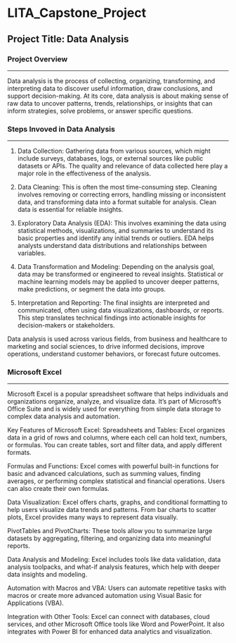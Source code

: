 # LITA_Capstone_Project

## Project Title: Data Analysis

### Project Overview

_ _ _
Data analysis is the process of collecting, organizing, transforming, and interpreting data to discover useful information, draw conclusions, and support decision-making. At its core, data analysis is about making sense of raw data to uncover patterns, trends, relationships, or insights that can inform strategies, solve problems, or answer specific questions.

### Steps Invoved in Data Analysis
_ _ _
1. Data Collection: Gathering data from various sources, which might include surveys, databases, logs, or external sources like public datasets or APIs. The quality and relevance of data collected here play a major role in the effectiveness of the analysis.

2. Data Cleaning: This is often the most time-consuming step. Cleaning involves removing or correcting errors, handling missing or inconsistent data, and transforming data into a format suitable for analysis. Clean data is essential for reliable insights.

3. Exploratory Data Analysis (EDA): This involves examining the data using statistical methods, visualizations, and summaries to understand its basic properties and identify any initial trends or outliers. EDA helps analysts understand data distributions and relationships between variables.

4. Data Transformation and Modeling: Depending on the analysis goal, data may be transformed or engineered to reveal insights. Statistical or machine learning models may be applied to uncover deeper patterns, make predictions, or segment the data into groups.

5. Interpretation and Reporting: The final insights are interpreted and communicated, often using data visualizations, dashboards, or reports. This step translates technical findings into actionable insights for decision-makers or stakeholders.

Data analysis is used across various fields, from business and healthcare to marketing and social sciences, to drive informed decisions, improve operations, understand customer behaviors, or forecast future outcomes.

### Microsoft Excel
---
Microsoft Excel is a popular spreadsheet software that helps individuals and organizations organize, analyze, and visualize data. It’s part of Microsoft’s Office Suite and is widely used for everything from simple data storage to complex data analysis and automation.

Key Features of Microsoft Excel:
Spreadsheets and Tables: Excel organizes data in a grid of rows and columns, where each cell can hold text, numbers, or formulas. You can create tables, sort and filter data, and apply different formats.

Formulas and Functions: Excel comes with powerful built-in functions for basic and advanced calculations, such as summing values, finding averages, or performing complex statistical and financial operations. Users can also create their own formulas.

Data Visualization: Excel offers charts, graphs, and conditional formatting to help users visualize data trends and patterns. From bar charts to scatter plots, Excel provides many ways to represent data visually.

PivotTables and PivotCharts: These tools allow you to summarize large datasets by aggregating, filtering, and organizing data into meaningful reports.

Data Analysis and Modeling: Excel includes tools like data validation, data analysis toolpacks, and what-if analysis features, which help with deeper data insights and modeling.

Automation with Macros and VBA: Users can automate repetitive tasks with macros or create more advanced automation using Visual Basic for Applications (VBA).

Integration with Other Tools: Excel can connect with databases, cloud services, and other Microsoft Office tools like Word and PowerPoint. It also integrates with Power BI for enhanced data analytics and visualization.



